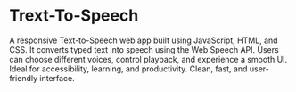 # Trext-To-Speech
A responsive Text-to-Speech web app built using JavaScript, HTML, and CSS. It converts typed text into speech using the Web Speech API. Users can choose different voices, control playback, and experience a smooth UI. Ideal for accessibility, learning, and productivity. Clean, fast, and user-friendly interface.
